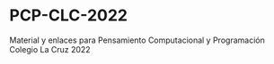 # PCP-CLC-2022
Material y enlaces para Pensamiento Computacional y Programación Colegio La Cruz 2022
